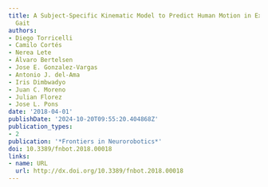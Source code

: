 ```yaml
---
title: A Subject-Specific Kinematic Model to Predict Human Motion in Exoskeleton-Assisted
  Gait
authors:
- Diego Torricelli
- Camilo Cortés
- Nerea Lete
- Álvaro Bertelsen
- Jose E. Gonzalez-Vargas
- Antonio J. del-Ama
- Iris Dimbwadyo
- Juan C. Moreno
- Julian Florez
- Jose L. Pons
date: '2018-04-01'
publishDate: '2024-10-20T09:55:20.404868Z'
publication_types:
- 2
publication: '*Frontiers in Neurorobotics*'
doi: 10.3389/fnbot.2018.00018
links:
- name: URL
  url: http://dx.doi.org/10.3389/fnbot.2018.00018
---
```

